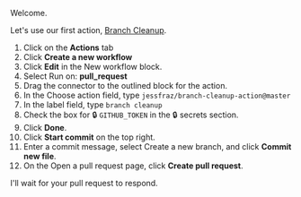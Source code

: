 Welcome. 

Let's use our first action, [Branch Cleanup](https://github.com/jessfraz/branch-cleanup-action).

1. Click on the **Actions** tab
1. Click **Create a new workflow**
1. Click **Edit** in the New workflow block.
1. Select Run on: **pull_request**
1. Drag the connector to the outlined block for the action.
1. In the Choose action field, type `jessfraz/branch-cleanup-action@master`
1. In the label field, type `branch cleanup`
1. Check the box for :lock: `GITHUB_TOKEN` in the :lock: secrets section. 
1. Click **Done**.
1. Click **Start commit** on the top right. 
1. Enter a commit message, select Create a new branch, and click **Commit new file**. 
1. On the Open a pull request page, click **Create pull request**. 

I'll wait for your pull request to respond. 
